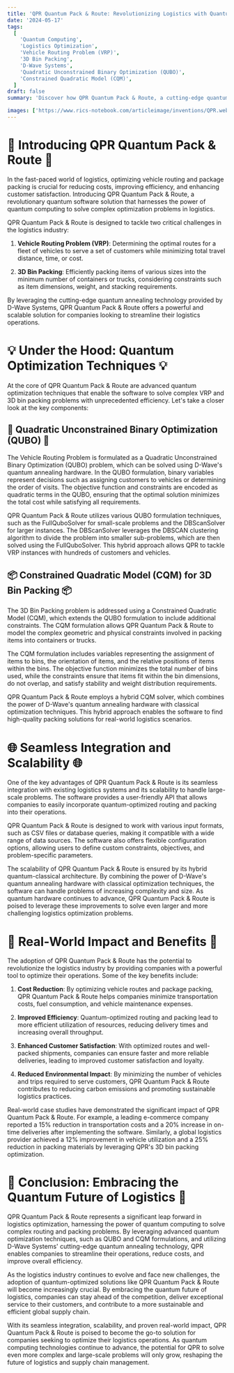 ```yaml
---
title: 'QPR Quantum Pack & Route: Revolutionizing Logistics with Quantum-Optimized Routing and Packing'
date: '2024-05-17'
tags:
  [
    'Quantum Computing',
    'Logistics Optimization',
    'Vehicle Routing Problem (VRP)',
    '3D Bin Packing',
    'D-Wave Systems',
    'Quadratic Unconstrained Binary Optimization (QUBO)',
    'Constrained Quadratic Model (CQM)',
  ]
draft: false
summary: 'Discover how QPR Quantum Pack & Route, a cutting-edge quantum software solution, is transforming the logistics industry by optimizing vehicle routing and 3D bin packing. Leveraging D-Wave Systems quantum annealing technology and hybrid quantum-classical algorithms, QPR enables companies to streamline their supply chain, reduce costs, and improve efficiency.'

images: ['https://www.rics-notebook.com/articleimage/inventions/QPR.webp']
---
```


# 🚚 Introducing QPR Quantum Pack & Route 🚚

In the fast-paced world of logistics, optimizing vehicle routing and package packing is crucial for reducing costs, improving efficiency, and enhancing customer satisfaction. Introducing QPR Quantum Pack & Route, a revolutionary quantum software solution that harnesses the power of quantum computing to solve complex optimization problems in logistics.

QPR Quantum Pack & Route is designed to tackle two critical challenges in the logistics industry:

1. **Vehicle Routing Problem (VRP)**: Determining the optimal routes for a fleet of vehicles to serve a set of customers while minimizing total travel distance, time, or cost.

2. **3D Bin Packing**: Efficiently packing items of various sizes into the minimum number of containers or trucks, considering constraints such as item dimensions, weight, and stacking requirements.

By leveraging the cutting-edge quantum annealing technology provided by D-Wave Systems, QPR Quantum Pack & Route offers a powerful and scalable solution for companies looking to streamline their logistics operations.

# 💡 Under the Hood: Quantum Optimization Techniques 💡

At the core of QPR Quantum Pack & Route are advanced quantum optimization techniques that enable the software to solve complex VRP and 3D bin packing problems with unprecedented efficiency. Let's take a closer look at the key components:

## 🧩 Quadratic Unconstrained Binary Optimization (QUBO) 🧩

The Vehicle Routing Problem is formulated as a Quadratic Unconstrained Binary Optimization (QUBO) problem, which can be solved using D-Wave's quantum annealing hardware. In the QUBO formulation, binary variables represent decisions such as assigning customers to vehicles or determining the order of visits. The objective function and constraints are encoded as quadratic terms in the QUBO, ensuring that the optimal solution minimizes the total cost while satisfying all requirements.

QPR Quantum Pack & Route utilizes various QUBO formulation techniques, such as the FullQuboSolver for small-scale problems and the DBScanSolver for larger instances. The DBScanSolver leverages the DBSCAN clustering algorithm to divide the problem into smaller sub-problems, which are then solved using the FullQuboSolver. This hybrid approach allows QPR to tackle VRP instances with hundreds of customers and vehicles.

## 📦 Constrained Quadratic Model (CQM) for 3D Bin Packing 📦

The 3D Bin Packing problem is addressed using a Constrained Quadratic Model (CQM), which extends the QUBO formulation to include additional constraints. The CQM formulation allows QPR Quantum Pack & Route to model the complex geometric and physical constraints involved in packing items into containers or trucks.

The CQM formulation includes variables representing the assignment of items to bins, the orientation of items, and the relative positions of items within the bins. The objective function minimizes the total number of bins used, while the constraints ensure that items fit within the bin dimensions, do not overlap, and satisfy stability and weight distribution requirements.

QPR Quantum Pack & Route employs a hybrid CQM solver, which combines the power of D-Wave's quantum annealing hardware with classical optimization techniques. This hybrid approach enables the software to find high-quality packing solutions for real-world logistics scenarios.

# 🌐 Seamless Integration and Scalability 🌐

One of the key advantages of QPR Quantum Pack & Route is its seamless integration with existing logistics systems and its scalability to handle large-scale problems. The software provides a user-friendly API that allows companies to easily incorporate quantum-optimized routing and packing into their operations.

QPR Quantum Pack & Route is designed to work with various input formats, such as CSV files or database queries, making it compatible with a wide range of data sources. The software also offers flexible configuration options, allowing users to define custom constraints, objectives, and problem-specific parameters.

The scalability of QPR Quantum Pack & Route is ensured by its hybrid quantum-classical architecture. By combining the power of D-Wave's quantum annealing hardware with classical optimization techniques, the software can handle problems of increasing complexity and size. As quantum hardware continues to advance, QPR Quantum Pack & Route is poised to leverage these improvements to solve even larger and more challenging logistics optimization problems.

# 🎉 Real-World Impact and Benefits 🎉

The adoption of QPR Quantum Pack & Route has the potential to revolutionize the logistics industry by providing companies with a powerful tool to optimize their operations. Some of the key benefits include:

1. **Cost Reduction**: By optimizing vehicle routes and package packing, QPR Quantum Pack & Route helps companies minimize transportation costs, fuel consumption, and vehicle maintenance expenses.

2. **Improved Efficiency**: Quantum-optimized routing and packing lead to more efficient utilization of resources, reducing delivery times and increasing overall throughput.

3. **Enhanced Customer Satisfaction**: With optimized routes and well-packed shipments, companies can ensure faster and more reliable deliveries, leading to improved customer satisfaction and loyalty.

4. **Reduced Environmental Impact**: By minimizing the number of vehicles and trips required to serve customers, QPR Quantum Pack & Route contributes to reducing carbon emissions and promoting sustainable logistics practices.

Real-world case studies have demonstrated the significant impact of QPR Quantum Pack & Route. For example, a leading e-commerce company reported a 15% reduction in transportation costs and a 20% increase in on-time deliveries after implementing the software. Similarly, a global logistics provider achieved a 12% improvement in vehicle utilization and a 25% reduction in packing materials by leveraging QPR's 3D bin packing optimization.

# 🚀 Conclusion: Embracing the Quantum Future of Logistics 🚀

QPR Quantum Pack & Route represents a significant leap forward in logistics optimization, harnessing the power of quantum computing to solve complex routing and packing problems. By leveraging advanced quantum optimization techniques, such as QUBO and CQM formulations, and utilizing D-Wave Systems' cutting-edge quantum annealing technology, QPR enables companies to streamline their operations, reduce costs, and improve overall efficiency.

As the logistics industry continues to evolve and face new challenges, the adoption of quantum-optimized solutions like QPR Quantum Pack & Route will become increasingly crucial. By embracing the quantum future of logistics, companies can stay ahead of the competition, deliver exceptional service to their customers, and contribute to a more sustainable and efficient global supply chain.

With its seamless integration, scalability, and proven real-world impact, QPR Quantum Pack & Route is poised to become the go-to solution for companies seeking to optimize their logistics operations. As quantum computing technologies continue to advance, the potential for QPR to solve even more complex and large-scale problems will only grow, reshaping the future of logistics and supply chain management.
